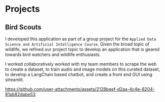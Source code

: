 # Projects
## Bird Scouts

I developed this application as part of a group project for the `Applied Data Science and Artificial Intelligence Course`. Given the broad topic of wildlife, we refined our project topic to develop an application that is geared towards bird watchers and wildlife enthusiasts.

I worked collaboratively worked with my team members to scrape the web to create a dataset, to train audio and image models on this curated dataset, to develop a LangChain based chatbot, and create a front end GUI using streamlit.

https://github.com/user-attachments/assets/2128beef-d2aa-4c4e-8204-81ab82dabe53
